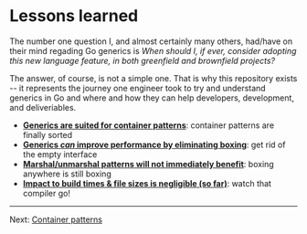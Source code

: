 # Lessons learned

The number one question I, and almost certainly many others, had/have on their mind regading Go generics is _When should I, if ever, consider adopting this new language feature, in both greenfield and brownfield projects?_

The answer, of course, is not a simple one. That is why this repository exists -- it represents the journey one engineer took to try and understand generics in Go and where and how they can help developers, development, and deliveriables.

* [**Generics are suited for container patterns**](./01-container-patterns.md): container patterns are finally sorted
* [**Generics _can_ improve performance by eliminating boxing**](./02-eliminating-boxing.md): get rid of the empty interface
* [**Marshal/unmarshal patterns will not immediately benefit**](./03-marshal-unmarshal.md): boxing anywhere is still boxing
* [**Impact to build times & file sizes is negligible (so far)**](./04-builds.md): watch that compiler go!

---

Next: [Container patterns](./01-container-patterns.md)
